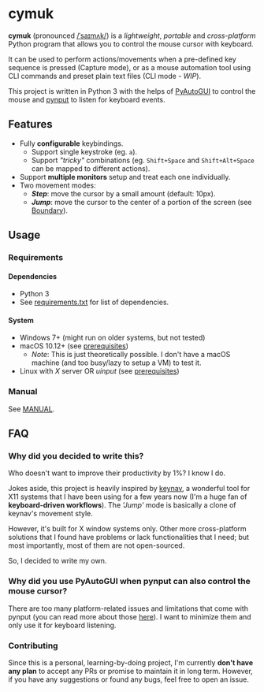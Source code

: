 # cymuk

**cymuk** (pronounced
[/ˈsaɪmʌk/](http://ipa-reader.xyz/?text=%CB%88sa%C9%AAm%CA%8Ck&voice=Joey)) is a _lightweight_, _portable_ and _cross-platform_ Python program that allows you to control the mouse cursor with keyboard.

It can be used to perform actions/movements when a pre-defined key sequence is pressed (Capture mode), or as a mouse automation tool using CLI commands and preset plain text files (CLI mode - _WIP_).

This project is written in Python 3 with the helps of [PyAutoGUI](https://pyautogui.readthedocs.io/en/latest/) to control the mouse and [pynput](https://pynput.readthedocs.io/en/latest/) to listen for keyboard events.

## Features

- Fully **configurable** keybindings.
	- Support single keystroke (eg. `a`).
	- Support _"tricky"_ combinations (eg. `Shift+Space` and `Shift+Alt+Space` can be mapped to different actions).
- Support **multiple monitors** setup and treat each one individually.
- Two movement modes:
	- _**Step**_: move the cursor by a small amount (default: 10px).
	- _**Jump**_: move the cursor to the center of a portion of the screen (see [Boundary](docs/manual.md#boundary)).

## Usage

### Requirements

#### Dependencies

- Python 3
- See [requirements.txt](requirements.txt) for list of dependencies.

#### System

- Windows 7+ (might run on older systems, but not tested)
- macOS 10.12+ (see [prerequisites](https://pynput.readthedocs.io/en/latest/limitations.html#macos))
	- _Note_: This is just theoretically possible. I don't have a macOS machine (and too busy/lazy to setup a VM) to test it.
- Linux with _X_ server OR _uinput_ (see
  [prerequisites](https://pynput.readthedocs.io/en/latest/limitations.html#linux))

### Manual

See [MANUAL](docs/MANUAL.md).


## FAQ

### Why did you decided to write this?

Who doesn't want to improve their productivity by 1%? I know I do.

Jokes aside, this project is heavily inspired by [keynav](https://github.com/jordansissel/keynav), a wonderful tool for X11 systems that I have been using for a few years now (I'm a huge fan of **keyboard-driven workflows**). The _'Jump'_ mode is basically a clone of keynav's movement style.

However, it's built for X window systems only. Other more cross-platform solutions that I found have problems or lack functionalities that I need; but most importantly, most of them are not open-sourced.

So, I decided to write my own.

### Why did you use PyAutoGUI when pynput can also control the mouse cursor?

There are too many platform-related issues and limitations that come with pynput (you can read more about those [here](https://pyautogui.readthedocs.io/en/latest/limitations.html)). I want to minimize them and only use it for keyboard listening.

### Contributing

Since this is a personal, learning-by-doing project, I'm currently **don't have any plan** to accept any PRs or promise to maintain it in long term. However, if you have any suggestions or found any bugs, feel free to open an issue.

